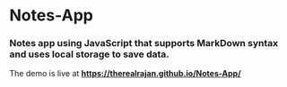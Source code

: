 # Notes-App
### Notes app using JavaScript that supports MarkDown syntax and uses local storage to save data.
The demo is live at **https://therealrajan.github.io/Notes-App/**
